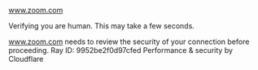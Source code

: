 www.zoom.com

Verifying you are human. This may take a few seconds.

www.zoom.com needs to review the security of your connection before proceeding.
Ray ID: 9952be2f0d97cfed
Performance & security by Cloudflare